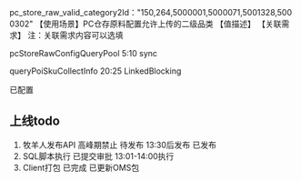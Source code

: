 pc_store_raw_valid_category2Id："150,264,5000001,5000071,5001328,5000302" 【使用场景】PC仓存原料配置允许上传的二级品类 【值描述】 【关联需求】 注：关联需求内容可以选填

pcStoreRawConfigQueryPool    5:10 sync

queryPoiSkuCollectInfo      20:25  LinkedBlocking

已配置



## 上线todo

1. 牧羊人发布API 高峰期禁止 待发布 13:30后发布 已发布
2. SQL脚本执行 已提交审批 13:01-14:00执行
3. Client打包 已完成 已更新OMS包